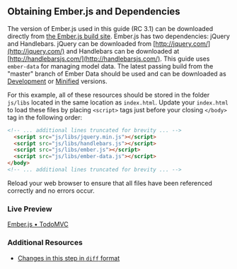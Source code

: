 ## Obtaining Ember.js and Dependencies

The version of Ember.js used in this guide (RC 3.1) can be downloaded directly from [the Ember.js build site](http://builds.emberjs.com.s3.amazonaws.com/ember-1.0.0-rc.3.1.js).  Ember.js has two dependencies: jQuery and Handlebars. jQuery can be downloaded from [http://jquery.com/](http://jquery.com/) and Handlebars can be downloaded at [http://handlebarsjs.com/](http://handlebarsjs.com/). This guide uses `ember-data` for managing model data. The latest passing build from the "master" branch of Ember Data should be used and can be downloaded as [Development](http://builds.emberjs.com.s3.amazonaws.com/ember-data-latest.js) or [Minified](http://builds.emberjs.com.s3.amazonaws.com/ember-data-latest.min.js) versions.

For this example, all of these resources should be stored in the folder `js/libs` located in the same location as `index.html`. Update your `index.html` to load these files by placing `<script>` tags just before your closing `</body>` tag in the following order:

```html
<!-- ... additional lines truncated for brevity ... -->
  <script src="js/libs/jquery.min.js"></script>
  <script src="js/libs/handlebars.js"></script>
  <script src="js/libs/ember.js"></script>
  <script src="js/libs/ember-data.js"></script>
</body>
<!-- ... additional lines truncated for brevity ... -->
```

Reload your web browser to ensure that all files have been referenced correctly and no errors occur.

### Live Preview
<a class="jsbin-embed" href="http://jsbin.com/ijefig/2/embed?live">Ember.js • TodoMVC</a><script src="http://static.jsbin.com/js/embed.js"></script>
 
### Additional Resources

  * [Changes in this step in `diff` format](https://github.com/emberjs/quickstart-code-sample/commit/0880d6e21b83d916a02fd17163f58686a37b5b2c)
